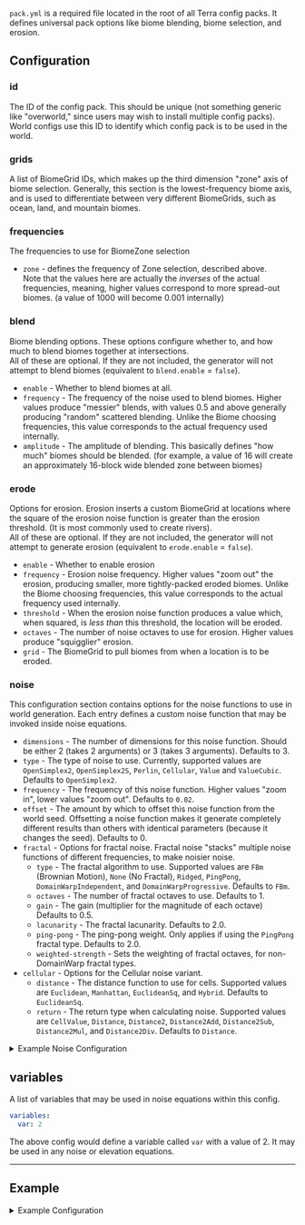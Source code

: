 `pack.yml` is a required file located in the root of all Terra config packs. It defines universal pack options like biome
blending, biome selection, and erosion.

## Configuration

### id
The ID of the config pack. This should be unique (not something generic like "overworld,"
since users may wish to install multiple config packs).  
World configs use this ID to identify which config pack is to be used in the world.

### grids
A list of BiomeGrid IDs, which makes up the third dimension "zone" axis of biome selection. Generally, this section is
the lowest-frequency biome axis, and is used to differentiate between very different BiomeGrids, such as ocean, land,
and mountain biomes.

### frequencies
The frequencies to use for BiomeZone selection
* `zone` - defines the frequency of Zone selection, described above.  
Note that the values here are actually the *inverses* of the actual frequencies, meaning, higher values correspond to
more spread-out biomes. (a value of 1000 will become 0.001 internally)

### blend
Biome blending options. These options configure whether to, and how much to blend biomes together at intersections.  
All of these are optional. If they are not included, the generator will not attempt to blend biomes (equivalent to
`blend.enable` = `false`).
* `enable` - Whether to blend biomes at all.
* `frequency` - The frequency of the noise used to blend biomes. Higher values produce "messier" blends, with values 0.5
and above generally producing "random" scattered blending. Unlike the Biome choosing frequencies, this value corresponds
to the actual frequency used internally.
* `amplitude` - The amplitude of blending. This basically defines "how much" biomes should be blended. (for example, a 
value of 16 will create an approximately 16-block wide blended zone between biomes)  

### erode
Options for erosion. Erosion inserts a custom BiomeGrid at locations where the square of the erosion noise
function is greater than the erosion threshold. (It is most commonly used to create rivers).  
All of these are optional. If they are not included, the generator will not attempt to generate erosion (equivalent to
`erode.enable` = `false`).
* `enable` - Whether to enable erosion
* `frequency` - Erosion noise frequency. Higher values "zoom out" the erosion, producing smaller, more tightly-packed
eroded biomes. Unlike the Biome choosing frequencies, this value corresponds to the actual frequency used internally.
* `threshold` - When the erosion noise function produces a value which, when squared, is *less than* this threshold, the
location will be eroded.
* `octaves` - The number of noise octaves to use for erosion. Higher values produce "squigglier" erosion.
* `grid` - The BiomeGrid to pull biomes from when a location is to be eroded.

### noise
This configuration section contains options for the noise functions to use in world generation. Each entry defines a
custom noise function that may be invoked inside noise equations.

* `dimensions` - The number of dimensions for this noise function. Should be either 2 (takes 2 arguments) or 3 (takes 3
arguments). Defaults to 3.
* `type` - The type of noise to use. Currently, supported values are `OpenSimplex2`, `OpenSimplex2S`, `Perlin`,
`Cellular`, `Value` and `ValueCubic`. Defaults to `OpenSimplex2`.
* `frequency` - The frequency of this noise function. Higher values "zoom in", lower values "zoom out". Defaults to
`0.02`.
* `offset` - The amount by which to offset this noise function from the world seed. Offsetting a noise function makes
it generate completely different results than others with identical parameters (because it changes the seed). Defaults
to 0.
* `fractal` - Options for fractal noise. Fractal noise "stacks" multiple noise functions of different frequencies, to
make noisier noise.
    * `type` - The fractal algorithm to use. Supported values are `FBm` (Brownian Motion), `None` (No Fractal),
    `Ridged`, `PingPong`, `DomainWarpIndependent`, and `DomainWarpProgressive`. Defaults to `FBm`.
    * `octaves` - The number of fractal octaves to use. Defaults to 1.
    * `gain` - The gain (multiplier for the magnitude of each octave) Defaults to 0.5.
    * `lacunarity` - The fractal lacunarity. Defaults to 2.0.
    * `ping-pong` - The ping-pong weight. Only applies if using the `PingPong` fractal type. Defaults to 2.0.
    * `weighted-strength` - Sets the weighting of fractal octaves, for non-DomainWarp fractal types.
* `cellular` - Options for the Cellular noise variant.
    * `distance` - The distance function to use for cells. Supported values are `Euclidean`, `Manhattan`,
    `EuclideanSq`, and `Hybrid`. Defaults to `EuclideanSq`.
    * `return` - The return type when calculating noise. Supported values are `CellValue`, `Distance`, `Distance2`,
    `Distance2Add`, `Distance2Sub`, `Distance2Mul`, and `Distance2Div`. Defaults to `Distance`.

<details>
<summary>Example Noise Configuration</summary>

An example noise configuration that defines the `noise2` and `noise3` functions you know and love.
```yaml
noise:
  noise2:
    dimensions: 2
    type: OpenSimplex2
    frequency: 0.0075
    fractal:
      type: FBm
      octaves: 5
  noise3:
    dimensions: 3
    type: OpenSimplex2
    frequency: 0.0075
    fractal:
      type: FBm
      octaves: 5
```

</details>

## variables
A list of variables that may be used in noise equations within this config.
```yaml
variables:
  var: 2
```
The above config would define a variable called `var` with a value of 2. It may be used in any noise or elevation
equations.

***

## Example
<details>
<summary>Example Configuration</summary>

An example config with 3 grids, `OCEAN`, `LAND`, and `MOUNTAIN`, and with biome blending and erosion enabled.
the generator ID is `OVERWORLD_DEMO`.
```yaml
id: OVERWORLD_DEMO
grids:
  - OCEAN
  - LAND
  - MOUNTAIN
frequencies:
  zone: 2048
blend:
  enable: true
  frequency: 0.1
  amplitude: 4
erode:
  enable: true
  frequency: 0.001
  threshold: 0.0015
  octaves: 5
  grid: "BIOME:RIVER"
noise:
  noise2:
    dimensions: 2
    type: OpenSimplex2
    frequency: 0.0075
    fractal:
      type: FBm
      octaves: 5
  noise3:
    dimensions: 3
    type: OpenSimplex2
    frequency: 0.0075
    fractal:
      type: FBm
      octaves: 5
locatable:
  STRONGHOLD: STRONGHOLD
variables:
  base: 63
```

</details>
